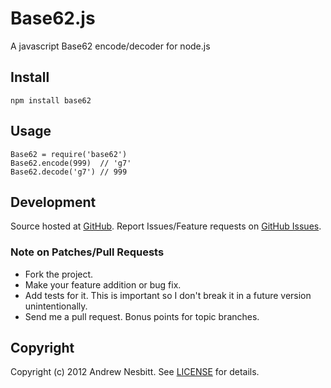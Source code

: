 # Base62.js

A javascript Base62 encode/decoder for node.js

## Install

    npm install base62

## Usage

    Base62 = require('base62')
    Base62.encode(999)  // 'g7'
    Base62.decode('g7') // 999

## Development

Source hosted at [GitHub](http://github.com/andrew/base62.js).
Report Issues/Feature requests on [GitHub Issues](http://github.com/andrew/split/base62.js).


### Note on Patches/Pull Requests

 * Fork the project.
 * Make your feature addition or bug fix.
 * Add tests for it. This is important so I don't break it in a future version unintentionally.
 * Send me a pull request. Bonus points for topic branches.

## Copyright

Copyright (c) 2012 Andrew Nesbitt. See [LICENSE](https://github.com/andrew/base62.js/blob/master/LICENSE) for details.